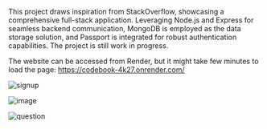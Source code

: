 This project draws inspiration from StackOverflow, showcasing a comprehensive full-stack application. Leveraging Node.js and Express for seamless backend communication, MongoDB is employed as the data storage solution, and Passport is integrated for robust authentication capabilities. The project is still work in progress.

The website can be accessed from Render, but it might take few minutes to load the page: https://codebook-4k27.onrender.com/

![signup](https://github.com/Jackgito/CodeBook-WIP-/assets/102518689/c1453c9c-b4cc-4138-9298-6a3b2152a08d)

![image](https://github.com/Jackgito/CodeBook-WIP-/assets/102518689/131a9cc8-6327-41ad-9192-7a53f2252b1f)

![question](https://github.com/Jackgito/CodeBook-WIP-/assets/102518689/faf9f0c7-cc70-4484-8a8f-392e14155198)

